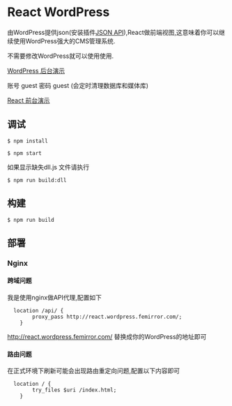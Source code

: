 # React WordPress

由WordPress提供json(安装插件[JSON API](https://wordpress.org/plugins/json-api/)),React做前端视图,这意味着你可以继续使用WordPress强大的CMS管理系统.

不需要修改WordPress就可以使用使用.

 [WordPress 后台演示](http://react.wordpress.femirror.com/)
 
  账号 guest 密码 guest (会定时清理数据库和媒体库)
 
 [React 前台演示](http://rw.femirror.com/)
 


## 调试

`$ npm install`

`$ npm start`

如果显示缺失dll.js 文件请执行

`$ npm run build:dll` 

## 构建

`$ npm run build`

## 部署

### Nginx

#### 跨域问题

我是使用nginx做API代理,配置如下

```
  location /api/ {
    	proxy_pass http://react.wordpress.femirror.com/;
	}
```

http://react.wordpress.femirror.com/ 替换成你的WordPress的地址即可

#### 路由问题

在正式环境下刷新可能会出现路由重定向问题,配置以下内容即可

```
  location / {
   		try_files $uri /index.html;
	}
```

